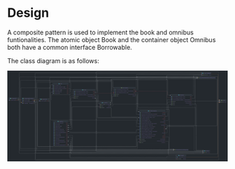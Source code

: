 # Design

A composite pattern is used to implement the book and omnibus funtionalities. The atomic object Book and the container
object Omnibus both have a common interface Borrowable.

The class diagram is as follows:

![](UML.png)
